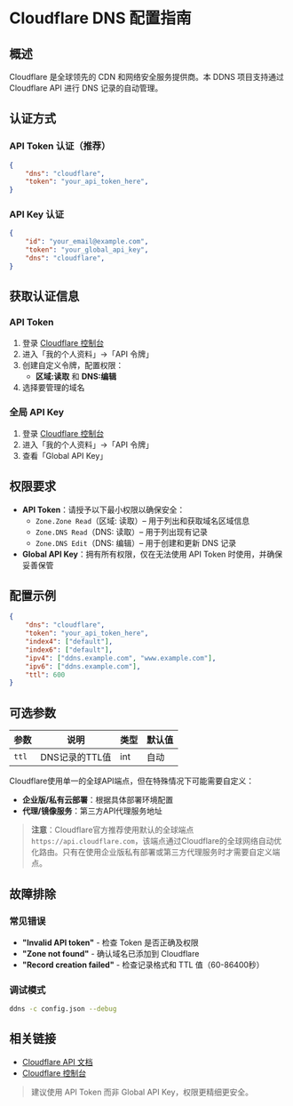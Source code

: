 # Cloudflare DNS 配置指南

## 概述

Cloudflare 是全球领先的 CDN 和网络安全服务提供商。本 DDNS 项目支持通过 Cloudflare API 进行 DNS 记录的自动管理。

## 认证方式

### API Token 认证（推荐）

```json
{
    "dns": "cloudflare",
    "token": "your_api_token_here",
}
```

### API Key 认证

```json
{
    "id": "your_email@example.com",
    "token": "your_global_api_key",
    "dns": "cloudflare",
}
```

## 获取认证信息

### API Token

1. 登录 [Cloudflare 控制台](https://dash.cloudflare.com/)
2. 进入「我的个人资料」→「API 令牌」
3. 创建自定义令牌，配置权限：
   - **区域:读取** 和 **DNS:编辑**
4. 选择要管理的域名

### 全局 API Key

1. 登录 [Cloudflare 控制台](https://dash.cloudflare.com/)
2. 进入「我的个人资料」→「API 令牌」
3. 查看「Global API Key」

## 权限要求

- **API Token**：请授予以下最小权限以确保安全：
  - `Zone.Zone Read`（区域: 读取）– 用于列出和获取域名区域信息
  - `Zone.DNS Read`（DNS: 读取）– 用于列出现有记录
  - `Zone.DNS Edit`（DNS: 编辑）– 用于创建和更新 DNS 记录
- **Global API Key**：拥有所有权限，仅在无法使用 API Token 时使用，并确保妥善保管

## 配置示例

```json
{
    "dns": "cloudflare",
    "token": "your_api_token_here",
    "index4": ["default"],
    "index6": ["default"],
    "ipv4": ["ddns.example.com", "www.example.com"],
    "ipv6": ["ddns.example.com"],
    "ttl": 600
}
```

## 可选参数

| 参数 | 说明 | 类型 | 默认值 |
|------|------|------|-------|
| `ttl` | DNS记录的TTL值 | int | 自动 |

Cloudflare使用单一的全球API端点，但在特殊情况下可能需要自定义：

- **企业版/私有云部署**：根据具体部署环境配置
- **代理/镜像服务**：第三方API代理服务地址

> **注意**：Cloudflare官方推荐使用默认的全球端点 `https://api.cloudflare.com`，该端点通过Cloudflare的全球网络自动优化路由。只有在使用企业版私有部署或第三方代理服务时才需要自定义端点。

## 故障排除

### 常见错误

- **"Invalid API token"** - 检查 Token 是否正确及权限
- **"Zone not found"** - 确认域名已添加到 Cloudflare
- **"Record creation failed"** - 检查记录格式和 TTL 值（60-86400秒）

### 调试模式

```sh
ddns -c config.json --debug
```

## 相关链接

- [Cloudflare API 文档](https://developers.cloudflare.com/api/)
- [Cloudflare 控制台](https://dash.cloudflare.com/)

> 建议使用 API Token 而非 Global API Key，权限更精细更安全。
